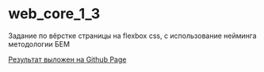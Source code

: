 # web_core_1_3

Задание по вёрстке страницы на flexbox css, с использование нейминга методологии БЕМ

[Результат выложен на Github Page](https://sharp2point.github.io/web_core_1_3/)



